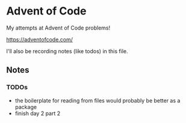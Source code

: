 # Advent of Code
My attempts at Advent of Code problems!

https://adventofcode.com/

I'll also be recording notes (like todos) in this file.

## Notes
### TODOs
* the boilerplate for reading from files would probably be better as a package
* finish day 2 part 2